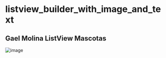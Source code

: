 # listview_builder_with_image_and_text

## Gael Molina ListView Mascotas
![image](https://github.com/user-attachments/assets/47be062e-3871-47ea-8779-0c4ffa826183)

